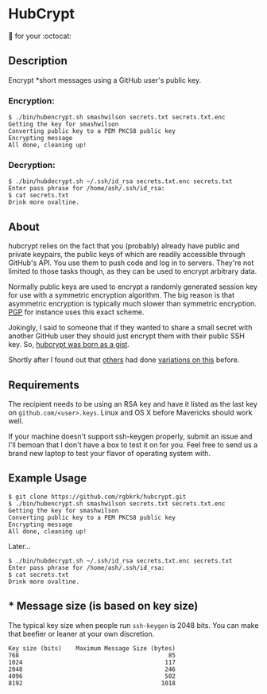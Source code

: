# HubCrypt

:closed_lock_with_key: for your :octocat:

## Description

Encrypt \*short messages using a GitHub user's public key.

### Encryption:

```
$ ./bin/hubencrypt.sh smashwilson secrets.txt secrets.txt.enc
Getting the key for smashwilson
Converting public key to a PEM PKCS8 public key
Encrypting message
All done, cleaning up!
```

### Decryption:

```
$ ./bin/hubdecrypt.sh ~/.ssh/id_rsa secrets.txt.enc secrets.txt
Enter pass phrase for /home/ash/.ssh/id_rsa:
$ cat secrets.txt
Drink more ovaltine.
```

## About

hubcrypt relies on the fact that you (probably) already have public and private keypairs, the public keys of which are readily accessible through GitHub's API. You use them to push code and log in to servers. They're not limited to those tasks though, as they can be used to encrypt arbitrary data.

Normally public keys are used to encrypt a randomly generated session key for use with a symmetric encryption algorithm. The big reason is that asymmetric encryption is typically much slower than symmetric encryption. [PGP](http://en.wikipedia.org/wiki/Pretty_Good_Privacy#Design) for instance uses this exact scheme.

Jokingly, I said to someone that if they wanted to share a small secret with another GitHub user they should just encrypt them with their public SSH key. So, [hubcrypt was born as a gist](https://gist.github.com/rgbkrk/7827691).

Shortly after I found out that [others](https://github.com/twe4ked/catacomb) had done [variations on this](https://github.com/jschauma/jass) before.

## Requirements

The recipient needs to be using an RSA key and have it listed as the last key on `github.com/<user>.keys`. Linux and OS X before Mavericks should work well.

If your machine doesn't support ssh-keygen properly, submit an issue and I'll bemoan that I don't have a box to test it on for you. Feel free to send us a brand new laptop to test your flavor of operating system with.

## Example Usage

```shell
$ git clone https://github.com/rgbkrk/hubcrypt.git
$ ./bin/hubencrypt.sh smashwilson secrets.txt secrets.txt.enc
Getting the key for smashwilson
Converting public key to a PEM PKCS8 public key
Encrypting message
All done, cleaning up!
```

Later...

```shell
$ ./bin/hubdecrypt.sh ~/.ssh/id_rsa secrets.txt.enc secrets.txt
Enter pass phrase for /home/ash/.ssh/id_rsa:
$ cat secrets.txt
Drink more ovaltine.
```

## \* Message size (is based on key size)

The typical key size when people run `ssh-keygen` is 2048 bits. You can make that beefier or leaner at your own discretion.

```
Key size (bits)    Maximum Message Size (bytes)
768                                          85
1024                                        117
2048                                        246
4096                                        502
8192                                       1018
```


